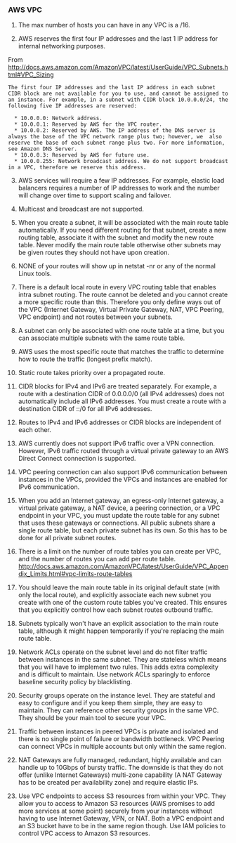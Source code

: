 ### AWS VPC

1. The max number of hosts you can have in any VPC is a /16. 

2. AWS reserves the first four IP addresses and the last 1 IP address for internal networking purposes. 

From http://docs.aws.amazon.com/AmazonVPC/latest/UserGuide/VPC_Subnets.html#VPC_Sizing

```
The first four IP addresses and the last IP address in each subnet CIDR block are not available for you to use, and cannot be assigned to an instance. For example, in a subnet with CIDR block 10.0.0.0/24, the following five IP addresses are reserved:
 
  * 10.0.0.0: Network address.
  * 10.0.0.1: Reserved by AWS for the VPC router.
  * 10.0.0.2: Reserved by AWS. The IP address of the DNS server is always the base of the VPC network range plus two; however, we  also reserve the base of each subnet range plus two. For more information, see Amazon DNS Server.
  * 10.0.0.3: Reserved by AWS for future use.
  * 10.0.0.255: Network broadcast address. We do not support broadcast in a VPC, therefore we reserve this address.
```

3. AWS services will require a few IP addresses. For example, elastic load balancers requires a number of IP addresses to work and the number will change over time to support scaling and failover.

4. Multicast and broadcast are not supported.

5. When you create a subnet, it will be associated with the main route table automatically. If you need different routing for that subnet, create a new routing table, associate it with the subnet and modify the new route table. Never modify the main route table otherwise other subnets may be given routes they should not have upon creation.

6. NONE of your routes will show up in netstat -nr or any of the normal Linux tools.

7. There is a default local route in every VPC routing table that enables intra subnet routing. The route cannot be deleted and you cannot create a more specific route than this. Therefore you only define ways out of the VPC (Internet Gateway, Virtual Private Gateway, NAT, VPC Peering, VPC endpoint) and not routes between your subnets.

8. A subnet can only be associated with one route table at a time, but you can associate multiple subnets with the same route table.

9. AWS uses the most specific route that matches the traffic to determine how to route the traffic (longest prefix match).

10. Static route takes priority over a propagated route.

11. CIDR blocks for IPv4 and IPv6 are treated separately. For example, a route with a destination CIDR of 0.0.0.0/0 (all IPv4 addresses) does not automatically include all IPv6 addresses. You must create a route with a destination CIDR of ::/0 for all IPv6 addresses.

12. Routes to IPv4 and IPv6 addresses or CIDR blocks are independent of each other.

13. AWS currently does not support IPv6 traffic over a VPN connection. However, IPv6 traffic routed through a virtual private gateway to an AWS Direct Connect connection is supported.

14. VPC peering connection can also support IPv6 communication between instances in the VPCs, provided the VPCs and instances are enabled for IPv6 communication.

15. When you add an Internet gateway, an egress-only Internet gateway, a virtual private gateway, a NAT device, a peering connection, or a VPC endpoint in your VPC, you must update the route table for any subnet that uses these gateways or connections. All public subnets share a single route table, but each private subnet has its own. So this has to be done for all private subnet routes.

16. There is a limit on the number of route tables you can create per VPC, and the number of routes you can add per route table. http://docs.aws.amazon.com/AmazonVPC/latest/UserGuide/VPC_Appendix_Limits.html#vpc-limits-route-tables

17. You should leave the main route table in its original default state (with only the local route), and explicitly associate each new subnet you create with one of the custom route tables you've created. This ensures that you explicitly control how each subnet routes outbound traffic.

18. Subnets typically won't have an explicit association to the main route table, although it might happen temporarily if you're replacing the main route table.

19. Network ACLs operate on the subnet level and do not filter traffic between instances in the same subnet. They are stateless which means that you will have to implement two rules. This adds extra complexity and is difficult to maintain. Use network ACLs sparingly to enforce baseline security policy by blacklisting.

20. Security groups operate on the instance level. They are stateful and easy to configure and if you keep them simple, they are easy to maintain. They can reference other security groups in the same VPC. They should be your main tool to secure your VPC.

21. Traffic between instances in peered VPCs is private and isolated and there is no single point of failure or bandwidth bottleneck. VPC Peering can connect VPCs in multiple accounts but only within the same region.

22. NAT Gateways are fully managed, redundant, highly available and can handle up to 10Gbps of bursty traffic. The downside is that they do not offer (unlike Internet Gateways) multi-zone capability (A NAT Gateway has to be created per availability zone) and require elastic IPs.

23. Use VPC endpoints to access S3 resources from within your VPC. They allow you to access to Amazon S3 resources (AWS promises to add more services at some point) securely from your instances without having to use Internet Gateway, VPN, or NAT. Both a VPC endpoint and an S3 bucket have to be in the same region though. Use IAM policies to control VPC access to Amazon S3 resources.